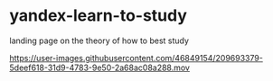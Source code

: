 # yandex-learn-to-study
landing page on the theory of how to best study




https://user-images.githubusercontent.com/46849154/209693379-5deef618-31d9-4783-9e50-2a68ac08a288.mov

